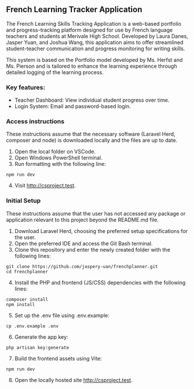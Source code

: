 ## French Learning Tracker Application

The French Learning Skills Tracking Application is a web-based portfolio and progress-tracking platform designed for use by French language teachers and students at Merivale High School. Developed by Laura Danes, Jasper Yuan, and Joshua Wang, this application aims to offer streamlined student-teacher communication and progress monitoring for writing skills.

This system is based on the Portfolio model developed by Ms. Herfst and Ms. Pierson and is tailored to enhance the learning experience through detailed logging of the learning process.

### Key features:
- Teacher Dashboard: View individual student progress over time.
- Login System: Email and password-based login.

### Access instructions
These instructions assume that the necessary software (Laravel Herd, composer and node) is downloaded locally and the files are up to date.
1. Open the local folder on VSCode. 
2. Open Windows PowerShell terminal.
3. Run formatting with the following line:
```
npm run dev
```
4. Visit http://csproject.test.

### Initial Setup
These instructions assume that the user has not accessed any package or application relevant to this project beyond the README.md file.
1. Download Laravel Herd, choosing the preferred setup specifications for the user.
2. Open the preferred IDE and access the Git Bash terminal.
3. Clone this repository and enter the newly created folder with the following lines:
```
git clone https://github.com/jaspery-uan/frenchplanner.git
cd frenchplanner
```
4. Install the PHP and frontend (JS/CSS) dependencies with the following lines:
```
composer install
npm install
```
5. Set up the .env file using .env.example:
```
cp .env.example .env
```
6. Generate the app key:
```
php artisan key:generate
```
7. Build the frontend assets using Vite:
```
npm run dev
```
8. Open the locally hosted site http://csproject.test.
